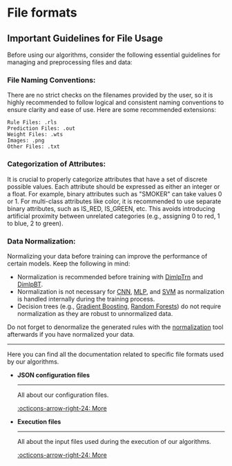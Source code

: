 # File formats

## Important Guidelines for File Usage

Before using our algorithms, consider the following essential guidelines for managing and preprocessing files and data:

### File Naming Conventions:

There are no strict checks on the filenames provided by the user, so it is highly recommended to follow logical and consistent naming conventions to ensure clarity and ease of use. Here are some recommended extensions:
    
    Rule Files: .rls
    Prediction Files: .out
    Weight Files: .wts
    Images: .png
    Other Files: .txt

### Categorization of Attributes:
    
It is crucial to properly categorize attributes that have a set of discrete possible values. Each attribute should be expressed as either an integer or a float. For example, binary attributes such as "SMOKER" can take values 0 or 1. For multi-class attributes like color, it is recommended to use separate binary attributes, such as IS_RED, IS_GREEN, etc. This avoids introducing artificial proximity between unrelated categories (e.g., assigning 0 to red, 1 to blue, 2 to green).

### Data Normalization:
    
Normalizing your data before training can improve the performance of certain models. Keep the following in mind:

- Normalization is recommended before training with [DimlpTrn](../dimlpfidex/dimlp/dimlptrn.md) and [DimlpBT](../dimlpfidex/dimlp/dimlpbt.md).
- Normalization is not necessary for [CNN](../dimlpfidex/training-methods/cnntrn.md), [MLP](../dimlpfidex/training-methods/mlptrn.md), and [SVM](../dimlpfidex/training-methods/svmtrn.md) as normalization is handled internally during the training process.
- Decision trees (e.g., [Gradient Boosting](../dimlpfidex/training-methods/gradboosttrn.md), [Random Forests](../dimlpfidex/training-methods/randforeststrn.md)) do not require normalization as they are robust to unnormalized data.

Do not forget to denormalize the generated rules with the [normalization](../dimlpfidex/training-methods/normalization.md) tool afterwards if you have normalized your data.

---

Here you can find all the documentation related to specific file formats used by our algorithms.

<div class="grid cards" markdown>

-   **JSON configuration files**

    ---

    All about our configuration files.

    [:octicons-arrow-right-24: More](json-configuration-files.md)

-   **Execution files**

    ---

    All about the input files used during the execution of our algorithms.

    [:octicons-arrow-right-24: More](execution-files.md)
</div>